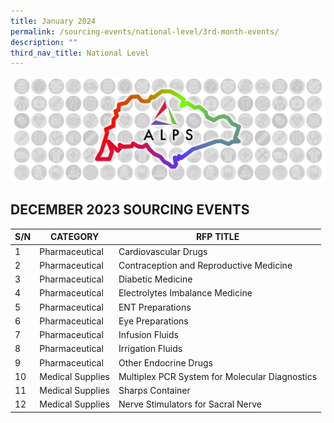```yaml
---
title: January 2024
permalink: /sourcing-events/national-level/3rd-month-events/
description: ""
third_nav_title: National Level
---
```

![](/images/alps_sourcing_events_national_1920x640_clear.png)

## DECEMBER 2023 SOURCING EVENTS


| S/N | CATEGORY | RFP TITLE |
| -------- | -------- | -------- |
| 1 | Pharmaceutical | Cardiovascular Drugs |
| 2 | Pharmaceutical | Contraception and Reproductive Medicine |
| 3 | Pharmaceutical | Diabetic Medicine |
| 4 | Pharmaceutical | Electrolytes Imbalance Medicine |
| 5 | Pharmaceutical | ENT Preparations |
| 6 | Pharmaceutical | Eye Preparations |
| 7 | Pharmaceutical | Infusion Fluids |
| 8 | Pharmaceutical | Irrigation Fluids |
| 9 | Pharmaceutical | Other Endocrine Drugs |
| 10 |	Medical Supplies | Multiplex PCR System for Molecular Diagnostics |
| 11 |	Medical Supplies | Sharps Container |
| 12 |	Medical Supplies | Nerve Stimulators for Sacral Nerve |